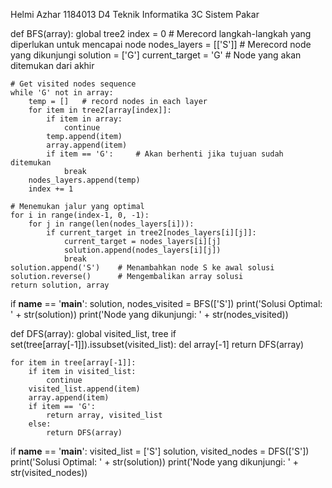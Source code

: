 Helmi Azhar
1184013
D4 Teknik Informatika 3C
Sistem Pakar

def BFS(array):
    global tree2
    index = 0               # Merecord langkah-langkah yang diperlukan untuk mencapai node
    nodes_layers = [['S']]  # Merecord node yang dikunjungi
    solution = ['G']
    current_target = 'G'    # Node yang akan ditemukan dari akhir

    # Get visited nodes sequence
    while 'G' not in array:
        temp = []   # record nodes in each layer
        for item in tree2[array[index]]:
            if item in array:
                continue
            temp.append(item)
            array.append(item)
            if item == 'G':     # Akan berhenti jika tujuan sudah ditemukan
                break
        nodes_layers.append(temp)
        index += 1

    # Menemukan jalur yang optimal
    for i in range(index-1, 0, -1):
        for j in range(len(nodes_layers[i])):
            if current_target in tree2[nodes_layers[i][j]]:
                current_target = nodes_layers[i][j]
                solution.append(nodes_layers[i][j])
                break
    solution.append('S')    # Menambahkan node S ke awal solusi
    solution.reverse()      # Mengembalikan array solusi
    return solution, array


if __name__ == '__main__':
    solution, nodes_visited = BFS(['S'])
    print('Solusi Optimal: ' + str(solution))
    print('Node yang dikunjungi: ' + str(nodes_visited))
    
    

def DFS(array):
    global visited_list, tree
    if set(tree[array[-1]]).issubset(visited_list):
        del array[-1]
        return DFS(array)

    for item in tree[array[-1]]:
        if item in visited_list:
            continue
        visited_list.append(item)
        array.append(item)
        if item == 'G':
            return array, visited_list
        else:
            return DFS(array)


if __name__ == '__main__':
    visited_list = ['S']
    solution, visited_nodes = DFS(['S'])
    print('Solusi Optimal: ' + str(solution))
    print('Node yang dikunjungi: ' + str(visited_nodes))